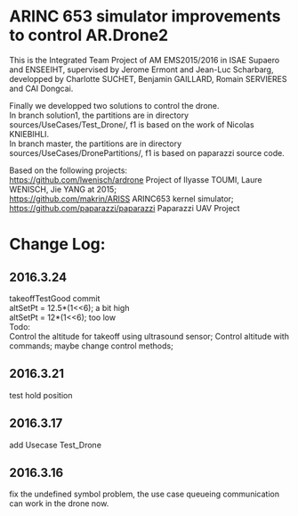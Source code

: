 ARINC 653 simulator improvements to control AR.Drone2
==================
This is the Integrated Team Project of AM EMS2015/2016 in ISAE Supaero and ENSEEIHT, supervised by Jerome Ermont and Jean-Luc Scharbarg, developped by Charlotte SUCHET, Benjamin GAILLARD, Romain SERVIERES and CAI Dongcai.  

Finally we developped two solutions to control the drone.  
In branch solution1, the partitions are in directory sources/UseCases/Test_Drone/, f1 is based on the work of Nicolas KNIEBIHLI.  
In branch master, the partitions are in directory sources/UseCases/DronePartitions/, f1 is based on paparazzi source code.  

Based on the following projects:  
https://github.com/lwenisch/ardrone  Project of Ilyasse TOUMI, Laure WENISCH, Jie YANG at 2015;  
https://github.com/makrin/ARISS  ARINC653 kernel simulator;  
https://github.com/paparazzi/paparazzi  Paparazzi UAV Project


# Change Log:

## 2016.3.24
takeoffTestGood commit  
altSetPt = 12.5*(1<<6);   a bit high  
altSetPt = 12*(1<<6);  too low  
Todo:  
Control the altitude for takeoff using ultrasound sensor;
Control altitude with commands;
maybe change control methods;
## 2016.3.21
test hold position
## 2016.3.17
add Usecase Test_Drone
## 2016.3.16
fix the undefined symbol problem, the use case queueing communication can work in the drone now.
